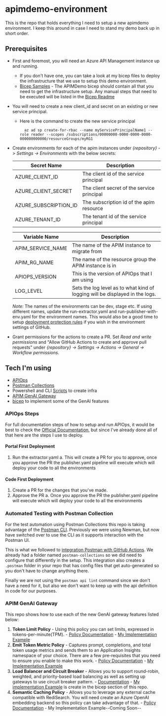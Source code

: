 # apimdemo-environment

This is the repo that holds everything I need to setup a new apimdemo environment.  I keep this around in case I need to stand my demo back up in short order.

## Prerequisites

- First and foremost, you will need an Azure API Management instance up and running.
  - If you don't have one, you can take a look at my bicep files to deploy the infrastructure that we use to setup this demo environment.
  - [Bicep Samples](https://github.com/anotherRedbeard/apimdemo-environment/tree/main/iac/bicep) - The APIMDemo bicep should contain all that you need to get the infrastructure setup. Any manual steps that need to be executed will be listed in the [Bicep Readme](https://github.com/anotherRedbeard/apimdemo-environment/tree/main/iac/bicep)

- You will need to create a new client_id and secret on an existing or new service principal.
  - Here is the command to create the new service principal

    ```# Bash script
      az ad sp create-for-rbac --name myServicePrincipalName1 --role reader --scopes /subscriptions/00000000-0000-0000-0000-000000000000/resourceGroups/myRG1
    ```

- Create environments for each of the apim instances under *{repository} -> Settings -> Environments* with the below secrets:

    | Secret Name | Description |
    | ------------- | ----------- |
    |AZURE_CLIENT_ID|The client id of the service principal|
    |AZURE_CLIENT_SECRET|The client secret of the service principal|
    |AZURE_SUBSCRIPTION_ID|The subscription id of the apim resource |
    |AZURE_TENANT_ID|The tenant id of the service principal|

    | Variable Name | Description |
    | ------------- | ----------- |
    |APIM_SERVICE_NAME |The name of the APIM instance to migrate from |
    |APIM_RG_NAME|The name of the resource group the APIM instance is in|
    |APIOPS_VERSION|This is the version of APIOps that I am using|
    |LOG_LEVEL|Sets the log level as to what kind of logging will be displayed in the logs.|

    *Note:* The names of the environments can be dev, stage etc. If using different names, update the run-extractor.yaml and run-publisher-with-env.yaml for the environment names. This would also be a good time to setup [deployment protection rules](https://docs.github.com/en/actions/deployment/targeting-different-environments/using-environments-for-deployment#deployment-protection-rules) if you wish in the environment settings of GitHub.

- Grant permissions for the actions to create a PR. Set *Read and write permissions* and "Allow GitHub Actions to create and approve pull requests" under *{repository} -> Settings -> Actions -> General -> Workflow permissions*.

## Tech I'm using

- [APIOps](https://azure.github.io/apiops/)
- [Postman Collections](https://www.postman.com/collection/)
- Powershell and CLI [Scripts](https://github.com/anotherRedbeard/apimdemo-environment/tree/main/scripts) to create infra
- [APIM GenAI Gateway](https://techcommunity.microsoft.com/t5/azure-integration-services-blog/introducing-genai-gateway-capabilities-in-azure-api-management/ba-p/4146525)
- [bicep](https://github.com/anotherRedbeard/apimdemo-environment/tree/main/iac/bicep) to implement some of the GenAI features

### APIOps Steps

For full documentation steps of how to setup and run APIOps, it would be best to check the [Official Documentation](https://azure.github.io/apiops/apiops/3-apimTools/), but since I've already done all of that here are the steps I use to deploy.

#### Portal First Deployment

  1. Run the extractor.yaml
    a. This will create a PR for you to approve, once you approve the PR the publisher.yaml pipeline will execute which will deploy your code to all the environments

#### Code First Deployment

  1. Create a PR for the changes that you've made.
  2. Approve the PR
    a. Once you approve the PR the publisher.yaml pipeline will execute which will deploy your code to all the environments

### Automated Testing with Postman Collection

For the test automation using Postman Collections this repo is taking advantage of the [Postman CLI](https://learning.postman.com/docs/postman-cli/postman-cli-overview/). Previously we were using Newman, but now have switched over to use the CLI as it supports interaction with the Postman UI.

This is what we followed to [integration Postman with GitHub Actions](https://learning.postman.com/docs/integrations/available-integrations/ci-integrations/github-actions/#configuring-the-postman-cli-for-github-actions).  We already had a folder named `postman-collections` so we did need to configure that differently in the setup. This integration also creates a `.postman` folder in your repo that has config files that get auto-generated so you don't have to change anything there.

Finally we are not using the `postman api lint` command since we don't have a need for it, but also we don't want to keep up with the api definition in code for our purposes.

### APIM GenAI Gateway

This repo shows how to use each of the new GenAI gateway features listed below:

  1. **Token Limit Policy**
    - Using this policy you can set limits, expressed in tokens-per-minute(TPM).
    - [Policy Documentation](https://aka.ms/apim/openai/token-limit-policy)
    - [My Implementation Example](https://github.com/anotherRedbeard/apimdemo-environment/blob/a89ce525e2db887f3cc0514183c00a053d039176/apimartifacts/apis/azureopenai/policy.xml#L13)
  2. **Emit Token Metric Policy**
    - Captures prompt, completions, and total token usage metrics and sends them to an Application Insights namespace of your choice. There are a few pre-requisites that you need to ensure you enable to make this work.
    - [Policy Documentation](https://aka.ms/apim/openai/token-metric-policy)
    - [My Implementation Example](https://github.com/anotherRedbeard/apimdemo-environment/blob/main/apimartifacts/apis/azureopenai/policy.xml#21)
  3. **Load Balancer and Circuit Breaker**
    - Allows you to support round-robin, weighted, and priority-based load balancing as well as setting up gateways to use circuit breaker pattern.
    - [Documentation](https://learn.microsoft.com/en-us/azure/api-management/backends?tabs=bicep)
    - [My implementation Example](https://github.com/anotherRedbeard/apimdemo-environment/tree/main/iac/bicep) is create in the bicep section of this repo.
  4. **Semantic Caching Policy**
    - Allows you to leverage any external cache compatible with RediSearch. You will need create an Azure OpenAI embedding backend so this policy can take advantage of that.
    - [Policy Documentation](https://aka.ms/apim/openai/semantic-caching)
    - My Implementation Example--Coming Soon--
